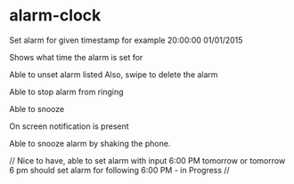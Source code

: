 alarm-clock
===========

Set alarm for given timestamp for example 20:00:00 01/01/2015

Shows what time the alarm is set for

Able to unset alarm listed
  Also, swipe to delete the alarm

Able to stop alarm from ringing

Able to snooze

On screen notification is present

Able to snooze alarm by shaking the phone.

//
Nice to have, able to set alarm with input 6:00 PM tomorrow or tomorrow 6 pm should set alarm for following 6:00 PM - in Progress
//
